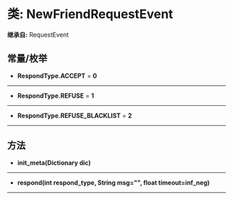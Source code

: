 # 类: NewFriendRequestEvent  
  
**继承自:** RequestEvent  
  
## 常量/枚举  
  
- **RespondType.ACCEPT** = **0**  
  
---  
  
- **RespondType.REFUSE** = **1**  
  
---  
  
- **RespondType.REFUSE_BLACKLIST** = **2**  
  
---  
  
## 方法 
  
- **init_meta(Dictionary dic)**  
  
---  
  
- **respond(int respond_type, String msg="", float timeout=inf_neg)**  
  
---  
  

